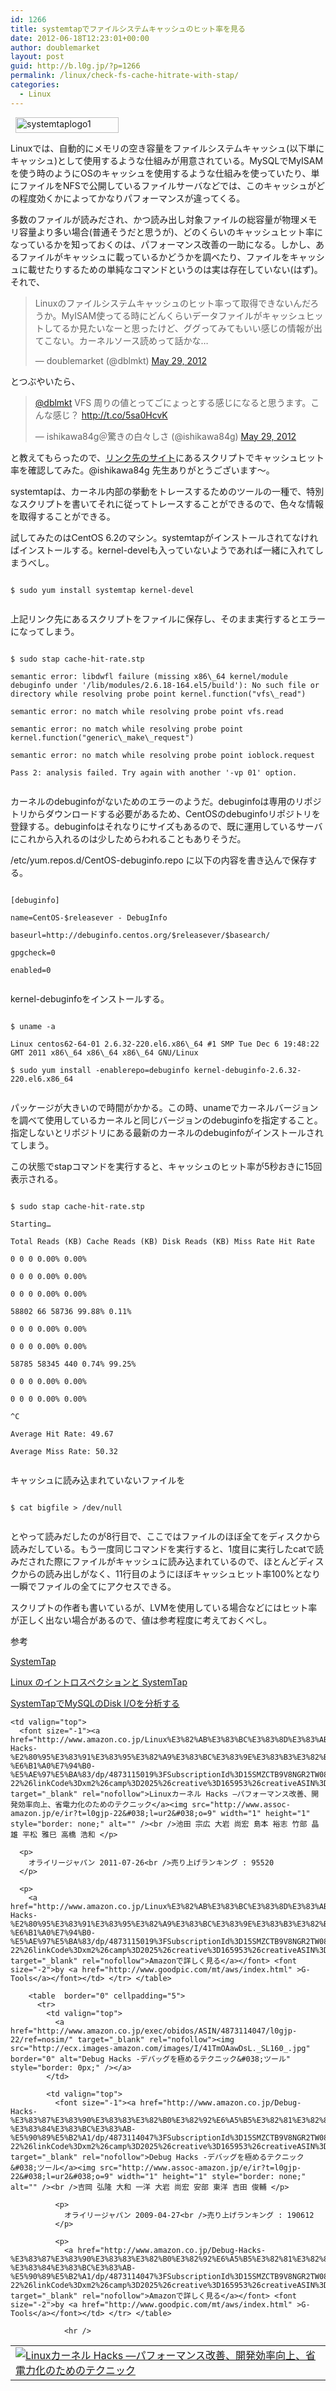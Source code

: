 ```yaml
---
id: 1266
title: systemtapでファイルシステムキャッシュのヒット率を見る
date: 2012-06-18T12:23:01+00:00
author: doublemarket
layout: post
guid: http://b.l0g.jp/?p=1266
permalink: /linux/check-fs-cache-hitrate-with-stap/
categories:
  - Linux
---
```


<img src="http://b.l0g.jp/wp-content/uploads/2012/06/systemtaplogo1.png" title="systemtaplogo1" width="165" height="25" class="alignleft size-full wp-image-1280" style="border: 0px; margin-left: 8px; margin-right: 8px;" />

Linuxでは、自動的にメモリの空き容量をファイルシステムキャッシュ(以下単にキャッシュ)として使用するような仕組みが用意されている。MySQLでMyISAMを使う時のようにOSのキャッシュを使用するような仕組みを使っていたり、単にファイルをNFSで公開しているファイルサーバなどでは、このキャッシュがどの程度効くかによってかなりパフォーマンスが違ってくる。

多数のファイルが読みだされ、かつ読み出し対象ファイルの総容量が物理メモリ容量より多い場合(普通そうだと思うが)、どのくらいのキャッシュヒット率になっているかを知っておくのは、パフォーマンス改善の一助になる。しかし、あるファイルがキャッシュに載っているかどうかを調べたり、ファイルをキャッシュに載せたりするための単純なコマンドというのは実は存在していない(はず)。それで、

<blockquote class="twitter-tweet" width="500">
  <p>
    Linuxのファイルシステムキャッシュのヒット率って取得できないんだろうか。MyISAM使ってる時にどんくらいデータファイルがキャッシュヒットしてるか見たいなーと思ったけど、ググってみてもいい感じの情報が出てこない。カーネルソース読めって話かな…
  </p>
  
  <p>
    &mdash; doublemarket (@dblmkt) <a href="https://twitter.com/dblmkt/statuses/207373195425230848">May 29, 2012</a>
  </p>
</blockquote>



とつぶやいたら、

<blockquote class="twitter-tweet" width="500">
  <p>
    <a href="https://twitter.com/dblmkt">@dblmkt</a> VFS 周りの値とってごにょっとする感じになると思うます。こんな感じ？ <a href="http://t.co/5sa0HcvK">http://t.co/5sa0HcvK</a>
  </p>
  
  <p>
    &mdash; ishikawa84g＠驚きの白々しさ (@ishikawa84g) <a href="https://twitter.com/ishikawa84g/statuses/207391303351287808">May 29, 2012</a>
  </p>
</blockquote>



と教えてもらったので、<a title="Measuring Linux Filesystem Cache Hit Rate" href="http://sourceware.org/systemtap/wiki/WSCacheHitRate" target="_blank">リンク先のサイト</a>にあるスクリプトでキャッシュヒット率を確認してみた。@ishikawa84g 先生ありがとうございます～。

systemtapは、カーネル内部の挙動をトレースするためのツールの一種で、特別なスクリプトを書いてそれに従ってトレースすることができるので、色々な情報を取得することができる。

試してみたのはCentOS 6.2のマシン。systemtapがインストールされてなければインストールする。kernel-develも入っていないようであれば一緒に入れてしまうべし。

```
  
$ sudo yum install systemtap kernel-devel
  
```

上記リンク先にあるスクリプトをファイルに保存し、そのまま実行するとエラーになってしまう。

```
  
$ sudo stap cache-hit-rate.stp
  
semantic error: libdwfl failure (missing x86\_64 kernel/module debuginfo under '/lib/modules/2.6.18-164.el5/build'): No such file or directory while resolving probe point kernel.function("vfs\_read")
  
semantic error: no match while resolving probe point vfs.read
  
semantic error: no match while resolving probe point kernel.function("generic\_make\_request")
  
semantic error: no match while resolving probe point ioblock.request
  
Pass 2: analysis failed. Try again with another '-vp 01' option.
  
```

カーネルのdebuginfoがないためのエラーのようだ。debuginfoは専用のリポジトリからダウンロードする必要があるため、CentOSのdebuginfoリポジトリを登録する。debuginfoはそれなりにサイズもあるので、既に運用しているサーバにこれから入れるのは少しためらわれることもありそうだ。

/etc/yum.repos.d/CentOS-debuginfo.repo に以下の内容を書き込んで保存する。

```
  
[debuginfo]
  
name=CentOS-$releasever - DebugInfo
  
baseurl=http://debuginfo.centos.org/$releasever/$basearch/
  
gpgcheck=0
  
enabled=0
  
```

kernel-debuginfoをインストールする。

```
  
$ uname -a
  
Linux centos62-64-01 2.6.32-220.el6.x86\_64 #1 SMP Tue Dec 6 19:48:22 GMT 2011 x86\_64 x86\_64 x86\_64 GNU/Linux
  
$ sudo yum install -enablerepo=debuginfo kernel-debuginfo-2.6.32-220.el6.x86_64
  
```

パッケージが大きいので時間がかかる。この時、unameでカーネルバージョンを調べて使用しているカーネルと同じバージョンのdebuginfoを指定すること。指定しないとリポジトリにある最新のカーネルのdebuginfoがインストールされてしまう。

この状態でstapコマンドを実行すると、キャッシュのヒット率が5秒おきに15回表示される。

```
  
$ sudo stap cache-hit-rate.stp
  
Starting…

Total Reads (KB) Cache Reads (KB) Disk Reads (KB) Miss Rate Hit Rate
                   
0 0 0 0.00% 0.00%
                   
0 0 0 0.00% 0.00%
                   
0 0 0 0.00% 0.00%
               
58802 66 58736 99.88% 0.11%
                   
0 0 0 0.00% 0.00%
                   
0 0 0 0.00% 0.00%
               
58785 58345 440 0.74% 99.25%
                   
0 0 0 0.00% 0.00%
                   
0 0 0 0.00% 0.00%
  
^C
  
Average Hit Rate: 49.67
  
Average Miss Rate: 50.32
  
```

キャッシュに読み込まれていないファイルを

```
  
$ cat bigfile > /dev/null
  
```

とやって読みだしたのが8行目で、ここではファイルのほぼ全てをディスクから読みだしている。もう一度同じコマンドを実行すると、1度目に実行したcatで読みだされた際にファイルがキャッシュに読み込まれているので、ほとんどディスクからの読み出しがなく、11行目のようにほぼキャッシュヒット率100%となり一瞬でファイルの全てにアクセスできる。

スクリプトの作者も書いているが、LVMを使用している場合などにはヒット率が正しく出ない場合があるので、値は参考程度に考えておくべし。

参考
  
<a href="http://sourceware.org/systemtap/" title="SystemTap" target="_blank">SystemTap</a>
  
<a title="Linux のイントロスペクションと SystemTap" href="http://www.ibm.com/developerworks/jp/linux/library/l-systemtap/" target="_blank">Linux のイントロスペクションと SystemTap</a>
  
<a href="http://d.hatena.ne.jp/sh2/20100120" title="SystemTapでMySQLのDisk I/Oを分析する" target="_blank">SystemTapでMySQLのDisk I/Oを分析する</a>

<table  border="0" cellpadding="5">
  <tr>
    <td valign="top">
      <a href="http://www.amazon.co.jp/exec/obidos/ASIN/4873115019/l0gjp-22/ref=nosim/" target="_blank" rel="nofollow"><img src="http://ecx.images-amazon.com/images/I/51blzciVfIL._SL160_.jpg" border="0" alt="Linuxカーネル Hacks ―パフォーマンス改善、開発効率向上、省電力化のためのテクニック" style="border: 0px;" /></a>
    </td>
    
    <td valign="top">
      <font size="-1"><a href="http://www.amazon.co.jp/Linux%E3%82%AB%E3%83%BC%E3%83%8D%E3%83%AB-Hacks-%E2%80%95%E3%83%91%E3%83%95%E3%82%A9%E3%83%BC%E3%83%9E%E3%83%B3%E3%82%B9%E6%94%B9%E5%96%84%E3%80%81%E9%96%8B%E7%99%BA%E5%8A%B9%E7%8E%87%E5%90%91%E4%B8%8A%E3%80%81%E7%9C%81%E9%9B%BB%E5%8A%9B%E5%8C%96%E3%81%AE%E3%81%9F%E3%82%81%E3%81%AE%E3%83%86%E3%82%AF%E3%83%8B%E3%83%83%E3%82%AF-%E6%B1%A0%E7%94%B0-%E5%AE%97%E5%BA%83/dp/4873115019%3FSubscriptionId%3D15SMZCTB9V8NGR2TW082%26tag%3Dl0gjp-22%26linkCode%3Dxm2%26camp%3D2025%26creative%3D165953%26creativeASIN%3D4873115019" target="_blank" rel="nofollow">Linuxカーネル Hacks ―パフォーマンス改善、開発効率向上、省電力化のためのテクニック</a><img src="http://www.assoc-amazon.jp/e/ir?t=l0gjp-22&#038;l=ur2&#038;o=9" width="1" height="1" style="border: none;" alt="" /><br />池田 宗広 大岩 尚宏 島本 裕志 竹部 晶雄 平松 雅巳 高橋 浩和 </p> 
      
      <p>
        オライリージャパン 2011-07-26<br />売り上げランキング : 95520
      </p>
      
      <p>
        <a href="http://www.amazon.co.jp/Linux%E3%82%AB%E3%83%BC%E3%83%8D%E3%83%AB-Hacks-%E2%80%95%E3%83%91%E3%83%95%E3%82%A9%E3%83%BC%E3%83%9E%E3%83%B3%E3%82%B9%E6%94%B9%E5%96%84%E3%80%81%E9%96%8B%E7%99%BA%E5%8A%B9%E7%8E%87%E5%90%91%E4%B8%8A%E3%80%81%E7%9C%81%E9%9B%BB%E5%8A%9B%E5%8C%96%E3%81%AE%E3%81%9F%E3%82%81%E3%81%AE%E3%83%86%E3%82%AF%E3%83%8B%E3%83%83%E3%82%AF-%E6%B1%A0%E7%94%B0-%E5%AE%97%E5%BA%83/dp/4873115019%3FSubscriptionId%3D15SMZCTB9V8NGR2TW082%26tag%3Dl0gjp-22%26linkCode%3Dxm2%26camp%3D2025%26creative%3D165953%26creativeASIN%3D4873115019" target="_blank" rel="nofollow">Amazonで詳しく見る</a></font> <font size="-2">by <a href="http://www.goodpic.com/mt/aws/index.html" >G-Tools</a></font></td> </tr> </table> 
        
        <table  border="0" cellpadding="5">
          <tr>
            <td valign="top">
              <a href="http://www.amazon.co.jp/exec/obidos/ASIN/4873114047/l0gjp-22/ref=nosim/" target="_blank" rel="nofollow"><img src="http://ecx.images-amazon.com/images/I/41TmOAawDsL._SL160_.jpg" border="0" alt="Debug Hacks -デバッグを極めるテクニック&#038;ツール" style="border: 0px;" /></a>
            </td>
            
            <td valign="top">
              <font size="-1"><a href="http://www.amazon.co.jp/Debug-Hacks-%E3%83%87%E3%83%90%E3%83%83%E3%82%B0%E3%82%92%E6%A5%B5%E3%82%81%E3%82%8B%E3%83%86%E3%82%AF%E3%83%8B%E3%83%83%E3%82%AF-%E3%83%84%E3%83%BC%E3%83%AB-%E5%90%89%E5%B2%A1/dp/4873114047%3FSubscriptionId%3D15SMZCTB9V8NGR2TW082%26tag%3Dl0gjp-22%26linkCode%3Dxm2%26camp%3D2025%26creative%3D165953%26creativeASIN%3D4873114047" target="_blank" rel="nofollow">Debug Hacks -デバッグを極めるテクニック&#038;ツール</a><img src="http://www.assoc-amazon.jp/e/ir?t=l0gjp-22&#038;l=ur2&#038;o=9" width="1" height="1" style="border: none;" alt="" /><br />吉岡 弘隆 大和 一洋 大岩 尚宏 安部 東洋 吉田 俊輔 </p> 
              
              <p>
                オライリージャパン 2009-04-27<br />売り上げランキング : 190612
              </p>
              
              <p>
                <a href="http://www.amazon.co.jp/Debug-Hacks-%E3%83%87%E3%83%90%E3%83%83%E3%82%B0%E3%82%92%E6%A5%B5%E3%82%81%E3%82%8B%E3%83%86%E3%82%AF%E3%83%8B%E3%83%83%E3%82%AF-%E3%83%84%E3%83%BC%E3%83%AB-%E5%90%89%E5%B2%A1/dp/4873114047%3FSubscriptionId%3D15SMZCTB9V8NGR2TW082%26tag%3Dl0gjp-22%26linkCode%3Dxm2%26camp%3D2025%26creative%3D165953%26creativeASIN%3D4873114047" target="_blank" rel="nofollow">Amazonで詳しく見る</a></font> <font size="-2">by <a href="http://www.goodpic.com/mt/aws/index.html" >G-Tools</a></font></td> </tr> </table> 
                
                <hr />
                

